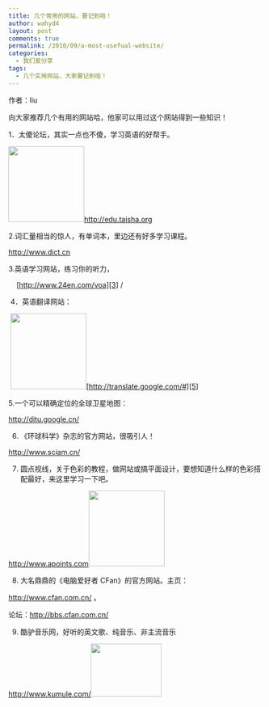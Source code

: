 ```yaml
---
title: 几个常用的网站，要记到哈！
author: wahyd4
layout: post
comments: true
permalink: /2010/09/a-most-usefual-website/
categories:
  - 我们爱分享
tags:
  - 几个实用网站，大家要记到哈！
---
```

作者：liu

向大家推荐几个有用的网站哈，他家可以用过这个网站得到一些知识！

1．太傻论坛，其实一点也不傻，学习英语的好帮手。

[<img class="aligncenter size-thumbnail wp-image-445" title="7f9fbd82614149e7bc3e1ecb" src="http://www.junv.info/wp-content/uploads/2010/09/7f9fbd82614149e7bc3e1ecb-150x150.jpg" alt="" width="150" height="150" />][1]<a href="http://edu.taisha.org/" target="_blank">http://edu.taisha.org</a>

2.词汇量相当的惊人，有单词本，里边还有好多学习课程。

[http://www.dict.cn ][2]

3.英语学习网站，练习你的听力，

    [http://www.24en.com/voa][3] /

 4．英语翻译网站：

 [<img class="aligncenter size-thumbnail wp-image-444" title="04e82f089da1c1d23ac763f5" src="http://www.junv.info/wp-content/uploads/2010/09/04e82f089da1c1d23ac763f5-150x150.jpg" alt="" width="150" height="150" />][4][http://translate.google.com/#][5]

5.一个可以精确定位的全球卫星地图：

<http://ditu.google.cn/>

6. 《环球科学》杂志的官方网站，很吸引人！

<a href="http://www.sciam.cn/" target="_blank">http://www.sciam.cn/</a>

7. 圆点视线，关于色彩的教程，做网站或搞平面设计，要想知道什么样的色彩搭配最好，来这里学习一下吧。

<a href="http://www.apoints.com/" target="_blank">http://www.apoints.com</a>[<img class="aligncenter size-thumbnail wp-image-446" title="3b430101a40919bde850cdd5" src="http://www.junv.info/wp-content/uploads/2010/09/3b430101a40919bde850cdd5-150x150.jpg" alt="" width="150" height="150" />][6]

8. 大名鼎鼎的《电脑爱好者 CFan》的官方网站。主页：

<a href="http://www.cfan.com.cn/" target="_blank">http://www.cfan.com.cn/</a> 。       

论坛：<a href="http://bbs.cfan.com.cn/" target="_blank">http://bbs.cfan.com.cn/</a>

9. 酷驴音乐网，好听的英文歌、纯音乐、非主流音乐

<a href="http://www.kumule.com/" target="_blank">http://www.kumule.com/</a>[<img class="aligncenter size-full wp-image-447" title="u=4274867034,1659055255&fm=0&gp=0" src="http://www.junv.info/wp-content/uploads/2010/09/u42748670341659055255fm0gp0.gif" alt="" width="140" height="105" />][7]

 [1]: http://www.junv.info/wp-content/uploads/2010/09/7f9fbd82614149e7bc3e1ecb.jpg
 [2]: http://www.dict.cn/
 [3]: http://www.24en.com/voa/
 [4]: http://www.junv.info/wp-content/uploads/2010/09/04e82f089da1c1d23ac763f5.jpg
 [5]: http://translate.google.com/
 [6]: http://www.junv.info/wp-content/uploads/2010/09/3b430101a40919bde850cdd5.jpg
 [7]: http://www.junv.info/wp-content/uploads/2010/09/u42748670341659055255fm0gp0.gif
